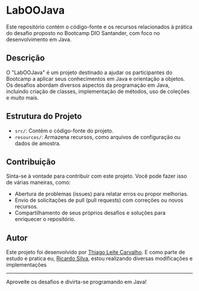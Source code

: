 # LabOOJava

Este repositório contém o código-fonte e os recursos relacionados à prática do desafio proposto no Bootcamp DIO Santander, com foco no desenvolvimento em Java.

## Descrição

O "LabOOJava" é um projeto destinado a ajudar os participantes do Bootcamp a aplicar seus conhecimentos em Java e orientação a objetos. Os desafios abordam diversos aspectos da programação em Java, incluindo criação de classes, implementação de métodos, uso de coleções e muito mais.

## Estrutura do Projeto

- `src/`: Contém o código-fonte do projeto.
- `resources/`: Armazena recursos, como arquivos de configuração ou dados de amostra.

## Contribuição

Sinta-se à vontade para contribuir com este projeto. Você pode fazer isso de várias maneiras, como:

- Abertura de problemas (issues) para relatar erros ou propor melhorias.
- Envio de solicitações de pull (pull requests) com correções ou novos recursos.
- Compartilhamento de seus próprios desafios e soluções para enriquecer o repositório.

## Autor

Este projeto foi desenvolvido por [Thiago Leite Carvalho](https://github.com/tlcdio).
E como parte de estudo e pratica eu, [Ricardo Silva](https://github.com/pricardo91), estou realizando diversas modificações e implementações

---

Aproveite os desafios e divirta-se programando em Java!
